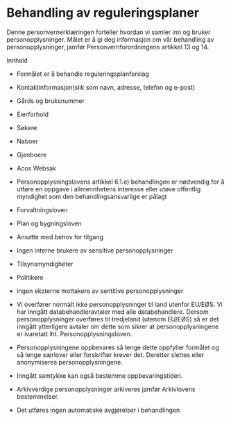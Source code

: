 # Behandling av reguleringsplaner


  

Denne personvernerklæringen forteller hvordan vi samler inn og bruker personopplysninger. Målet er å gi deg informasjon om vår behandling av personopplysninger, jamfør Personvernforordningens artikkel 13 og 14.

  

Innhald

*   Formålet er å behandle reguleringsplanforslag  
    
*   Kontaktinformasjon(slik som navn, adresse, telefon og e-post)  
    
*   Gårds og bruksnummer  
    
*   Eierforhold  
    
*   Søkere  
    
*   Naboer  
    
*   Gjenboere  
    
*   Acos Websak  
    
*   Personopplysningslovens artikkel 6.1.e) behandlingen er nødvendig for å utføre en oppgave i allmennhetens interesse eller utøve offentlig myndighet som den behandlingsansvarlige er pålagt  
    
*   Forvaltningsloven  
    
*   Plan og bygningsloven  
    
*   Ansatte med behov for tilgang  
    
*   Ingen interne brukere av sensitive personopplysninger  
    
*   Tilsynsmyndigheter  
    
*   Politikere  
    
*   ingen eksterne mottakere av sentitive personopplysninger  
    
*   Vi overfører normalt ikke personopplysninger til land utenfor EU/EØS. Vi har inngått databehandleravtaler med alle databehandlere. Dersom personopplysninger overføres til tredjeland (utenom EU/EØS) så er det inngått ytterligere avtaler om dette som sikrer at personopplysningene er ivaretatt iht. Personopplysningsloven.  
    
*   Personopplysningene oppbevares så lenge dette oppfyller formålet og så lenge særlover eller forskrifter krever det. Deretter slettes eller anonymiseres personopplysningene.  
    
*   Inngått samtykke kan også bestemme oppbevaringstiden.  
    
*   Arkivverdige personopplysninger arkiveres jamfør Arkivlovens bestemmelser.  
    
*   Det utføres ingen automatiske avgjørelser i behandlingen